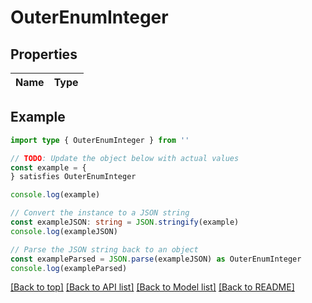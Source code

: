 
# OuterEnumInteger


## Properties

Name | Type
------------ | -------------

## Example

```typescript
import type { OuterEnumInteger } from ''

// TODO: Update the object below with actual values
const example = {
} satisfies OuterEnumInteger

console.log(example)

// Convert the instance to a JSON string
const exampleJSON: string = JSON.stringify(example)
console.log(exampleJSON)

// Parse the JSON string back to an object
const exampleParsed = JSON.parse(exampleJSON) as OuterEnumInteger
console.log(exampleParsed)
```

[[Back to top]](#) [[Back to API list]](../README.md#api-endpoints) [[Back to Model list]](../README.md#models) [[Back to README]](../README.md)



